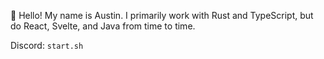 👋 Hello! My name is Austin. I primarily work with Rust and TypeScript, but do React, Svelte, and Java from time to time.

Discord: `start.sh`

<!---
fallow64/fallow64 is a ✨ special ✨ repository because its `README.md` (this file) appears on your GitHub profile.
You can click the Preview link to take a look at your changes.
--->
  
